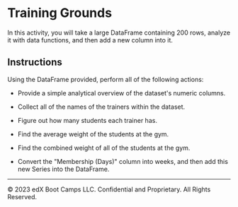 # Training Grounds

In this activity, you will take a large DataFrame containing 200 rows, analyze it with data functions, and then add a new column into it.

## Instructions

Using the DataFrame provided, perform all of the following actions:

* Provide a simple analytical overview of the dataset's numeric columns.

* Collect all of the names of the trainers within the dataset.

* Figure out how many students each trainer has.

* Find the average weight of the students at the gym.

* Find the combined weight of all of the students at the gym.

* Convert the "Membership (Days)" column into weeks, and then add this new Series into the DataFrame.

---

© 2023 edX Boot Camps LLC. Confidential and Proprietary. All Rights Reserved.
